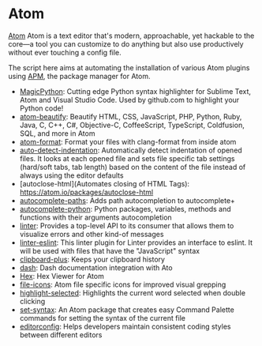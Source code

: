 # Atom

[Atom](http://atom.io) Atom is a text editor that's modern, approachable, yet hackable to the core—a tool you can customize to do anything but also use productively without ever touching a config file.

The script here aims at automating the installation of various Atom plugins using [APM](https://github.com/atom/apm), the package manager for Atom.

 - [MagicPython](https://github.com/MagicStack/MagicPython): Cutting edge Python syntax highlighter for Sublime Text, Atom and Visual Studio Code. Used by github.com to highlight your Python code!
 - [atom-beautify](https://atom.io/packages/atom-beautify): Beautify HTML, CSS, JavaScript, PHP, Python, Ruby, Java, C, C++, C#, Objective-C, CoffeeScript, TypeScript, Coldfusion, SQL, and more in Atom
 - [atom-format](https://github.com/LambChen/atom-format): Format your files with clang-format from inside atom
 - [auto-detect-indentation](https://github.com/jtokoph/auto-detect-indentation): Automatically detect indentation of opened files. It looks at each opened file and sets file specific tab settings (hard/soft tabs, tab length) based on the content of the file instead of always using the editor defaults
 - [autoclose-html](Automates closing of HTML Tags): https://atom.io/packages/autoclose-html
 - [autocomplete-paths](https://atom.io/packages/autocomplete-paths): Adds path autocompletion to autocomplete+
 - [autocomplete-python](https://github.com/autocomplete-python/autocomplete-python): Python packages, variables, methods and functions with their arguments autocompletion
 - [linter](https://atom.io/packages/linter): Provides a top-level API to its consumer that allows them to visualize errors and other kind-of messages
 - [linter-eslint](https://atom.io/packages/linter-eslint): This linter plugin for Linter provides an interface to eslint. It will be used with files that have the "JavaScript" syntax
 - [clipboard-plus](https://github.com/aki77/atom-clipboard-plus): Keeps your clipboard history
 - [dash](https://github.com/blakeembrey/atom-dash): Dash documentation integration with Ato
 - [Hex](https://github.com/AbeEstrada/atom-hex): Hex Viewer for Atom
 - [file-icons](https://github.com/file-icons/atom): Atom file specific icons for improved visual grepping
 - [highlight-selected](https://github.com/richrace/highlight-selected): Highlights the current word selected when double clicking
 - [set-syntax](https://github.com/lee-dohm/set-syntax): An Atom package that creates easy Command Palette commands for setting the syntax of the current file
 - [editorconfig](https://github.com/sindresorhus/atom-editorconfig): Helps developers maintain consistent coding styles between different editors
